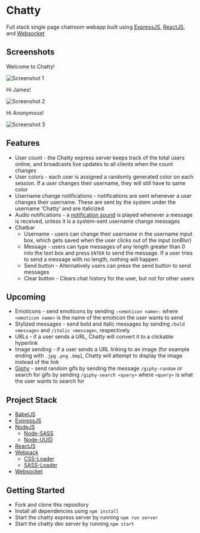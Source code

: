 # Chatty

Full stack single page chatroom webapp built using [ExpressJS](http://expressjs.com/), [ReactJS](https://facebook.github.io/react/), and [Websocket](http://www.websocket.org/)

## Screenshots

Welcome to Chatty!

![Screenshot 1](https://raw.githubusercontent.com/kaichesterni/chatty/master/screenshots/1.png)

Hi James!

![Screenshot 2](https://raw.githubusercontent.com/kaichesterni/chatty/master/screenshots/2.png)

Hi Anonymous!

![Screenshot 3](https://raw.githubusercontent.com/kaichesterni/chatty/master/screenshots/3.png)

## Features

* User count - the Chatty express server keeps track of the total users online, and broadcasts live updates to all clients when the count changes
* User colors - each user is assigned a randomly generated color on each session. If a user changes their username, they will still have to same color
* Username change notifications - notifications are sent whenever a user changes their username. These are sent by the system under the username 'Chatty' and are italicized
* Audio notifications - a [notification sound](https://notificationsounds.com/message-tones/get-outta-here-505/download/mp3) is played whenever a message is received, unless it is a system-sent username change messages
* Chatbar
  * Username - users can change their username in the username input box, which gets saved when the user clicks out of the input (onBlur)
  * Message - users can type messages of any length greater than 0 into the text box and press `ENTER` to send the message. If a user tries to send a message with no length, nothing will happen
  * Send button - Alternatively users can press the send button to send messages
  * Clear button - Clears chat history for the user, but not for other users

## Upcoming

* Emoticons - send emoticons by sending `:<emoticon name>:` where `<emoticon name>` is the name of the emoticon the user wants to send
* Stylized messages - send bold and italic messages by sending `/bold <message>` and `/italic <message>`, respectively
* URLs - if a user sends a URL, Chatty will convert it to a clickable hyperlink
* Image sending - if a user sends a URL linking to an image (for example ending with `.jpg` `.png` `.bmp`), Chatty will attempt to display the image instead of the link
* [Giphy](https://giphy.com/) - send random gifs by sending the message `/giphy-random` or search for gifs by sending `/giphy-search <query>` where `<query>` is what the user wants to search for

## Project Stack

* [BabelJS](https://babeljs.io/)
* [ExpressJS](http://expressjs.com/)
* [NodeJS](https://nodejs.org/en/)
  * [Node-SASS](https://github.com/sass/node-sass)
  * [Node-UUID](https://github.com/broofa/node-uuid)
* [ReactJS](https://facebook.github.io/react/)
* [Webpack](https://webpack.js.org/)
  * [CSS-Loader](https://github.com/webpack-contrib/css-loader)
  * [SASS-Loader](https://github.com/webpack-contrib/sass-loader)
* [Websocket](http://www.websocket.org/)

## Getting Started

* Fork and clone this repository
* Install all dependencies using `npm install`
* Start the chatty express server by running `npm run server`
* Start the chatty dev server by running `npm start`
